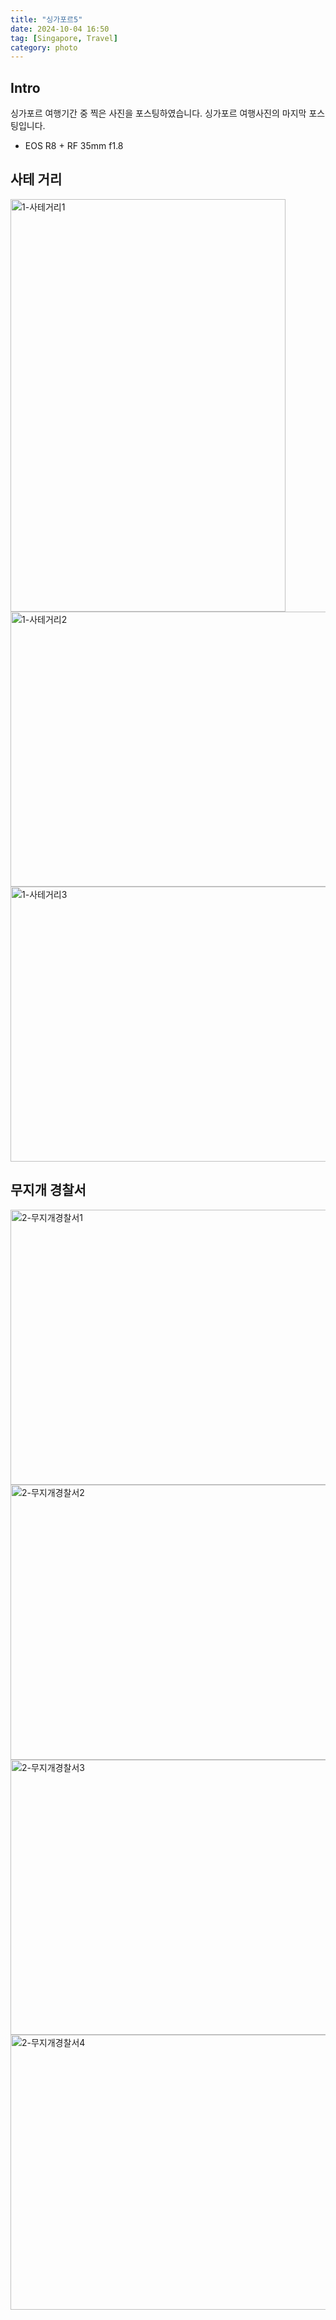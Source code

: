```yaml
---
title: "싱가포르5"
date: 2024-10-04 16:50
tag: [Singapore, Travel]
category: photo
---
```


## Intro

싱가포르 여행기간 중 찍은 사진을 포스팅하였습니다. 싱가포르 여행사진의 마지막 포스팅입니다.

- EOS R8 + RF 35mm f1.8

## 사테 거리

<img src="https://j93.es/api/posting/photo/singapore-5/img/1-사테거리1.jpg" alt="1-사테거리1" width="440" height="660">

<img src="https://j93.es/api/posting/photo/singapore-5/img/1-사테거리2.jpg" alt="1-사테거리2" width="660" height="440" loading="lazy">

<img src="https://j93.es/api/posting/photo/singapore-5/img/1-사테거리3.jpg" alt="1-사테거리3" width="660" height="440" loading="lazy">

## 무지개 경찰서

<img src="https://j93.es/api/posting/photo/singapore-5/img/2-무지개경찰서1.jpg" alt="2-무지개경찰서1" width="660" height="440" loading="lazy">

<img src="https://j93.es/api/posting/photo/singapore-5/img/2-무지개경찰서2.jpg" alt="2-무지개경찰서2" width="660" height="440" loading="lazy">

<img src="https://j93.es/api/posting/photo/singapore-5/img/2-무지개경찰서3.jpg" alt="2-무지개경찰서3" width="660" height="440" loading="lazy">

<img src="https://j93.es/api/posting/photo/singapore-5/img/2-무지개경찰서4.jpg" alt="2-무지개경찰서4" width="660" height="440" loading="lazy">

